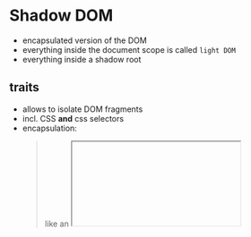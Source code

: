 # Shadow DOM

- encapsulated version of the DOM
- everything inside the document scope is called `light DOM`
- everything inside a shadow root

## traits

- allows to isolate DOM fragments
- incl. CSS **and** css selectors
- encapsulation:
  > like an <iframe> where the content is cut off from the rest of the document; however, when we create a shadow root, we still have total control over that part of our page, but scoped to a context.

## selector scoping

light DOM selector works as usual:
`document.querySelector('selector')`
will return DOM element `selector`

`shadowRoot.querySelector('selector')` will return shadowDOM element `selector`

however shadow root children can´t be selected from document scope: `shadowRoot.querySelector('selector-inside-shadowdom')` will return `selector element.`(parent)

> "For example, If we have a shadow root with a `<button>` inside of it, calling shadowRoot.querySelector('button') would return our button, but no invocation of the document’s query selector will return that element because it belongs to a different DocumentOrShadowRoot instance."

Reason: they belong to a different `DocumentOrShadowRoot` instance.

## old example

### iframe

ok no.

### Dropdown menu

## Example apply shadow DOM

```html
<!--Shadow-root begin -->
<style>
  button {
    color: #f9f871;
    background: #ff6f91;
    margin: 10px 20px;
  }
</style>
<button>Custom button 😍</button>
<!--Shadow-root end-->
```

```html
<button id="shadowButton">Default Button 🙄</button>
<button>Default Button 🙄</button>

<script>
  const shadowRoot = document
    .getElementById('shadowButton')
    .attachShadow({ mode: 'open' });
  shadowRoot.innerHTML = `
  <!--Shadow-root begin -->
    <style>
        button {
        color: #f9f871;
        background: #ff6f91;
        margin: 10px 20px;
        }
    </style>
    <button>Custom button 😍</button>
  <!--Shadow-root end-->`;
</script>
```

## But wait there´s more

- shadow root can include content from outer document (main DOM) using `<slot>`
